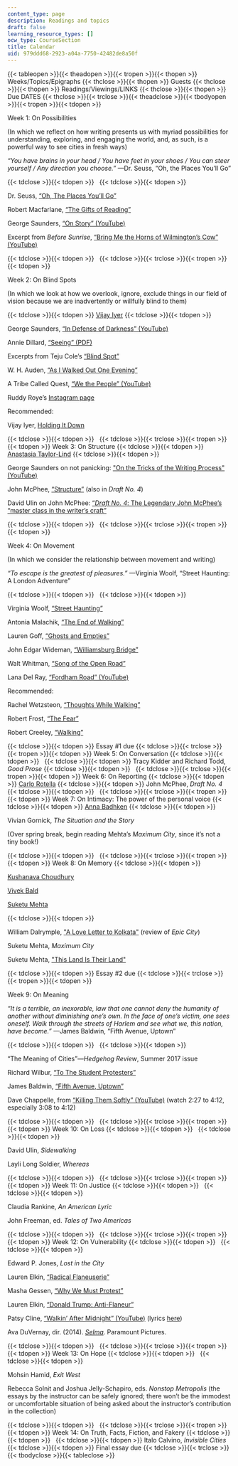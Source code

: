 ```yaml
---
content_type: page
description: Readings and topics
draft: false
learning_resource_types: []
ocw_type: CourseSection
title: Calendar
uid: 979ddd68-2923-a04a-7750-42482de8a50f
---
```

{{< tableopen >}}{{< theadopen >}}{{< tropen >}}{{< thopen >}}
Weeks/Topics/Epigraphs
{{< thclose >}}{{< thopen >}}
Guests
{{< thclose >}}{{< thopen >}}
Readings/Viewings/LINKS
{{< thclose >}}{{< thopen >}}
Due DATES
{{< thclose >}}{{< trclose >}}{{< theadclose >}}{{< tbodyopen >}}{{< tropen >}}{{< tdopen >}}

Week 1: On Possibilities 

(In which we reflect on how writing presents us with myriad possibilities for understanding, exploring, and engaging the world, and, as such, is a powerful way to see cities in fresh ways)

*“You have brains in your head / You have feet in your shoes / You can steer yourself / Any direction you choose.”* —Dr. Seuss, “Oh, the Places You’ll Go”

{{< tdclose >}}{{< tdopen >}}
 
{{< tdclose >}}{{< tdopen >}}

Dr. Seuss, [“Oh, The Places You’ll Go”](http://denuccio.net/ohplaces.html)

Robert Macfarlane, [“The Gifts of Reading”](http://lithub.com/the-gifts-of-reading-are-many/)

George Saunders, [“On Story” (YouTube)](https://www.youtube.com/watch?v=1-1xNNrABw8)

Excerpt from *Before Sunrise*, [“Bring Me the Horns of Wilmington’s Cow” (YouTube)](https://www.youtube.com/watch?v=2ni8sfxVyFQ)

{{< tdclose >}}{{< tdopen >}}
 
{{< tdclose >}}{{< trclose >}}{{< tropen >}}{{< tdopen >}}

Week 2: On Blind Spots 

(In which we look at how we overlook, ignore, exclude things in our field of vision because we are inadvertently or willfully blind to them)

{{< tdclose >}}{{< tdopen >}}
[Vijay Iyer](https://en.wikipedia.org/wiki/Vijay_Iyer)
{{< tdclose >}}{{< tdopen >}}

George Saunders, [“In Defense of Darkness” (YouTube)](https://www.youtube.com/watch?v=1X5u8Li3Qew)

Annie Dillard, [“Seeing” (PDF)](https://aimeeknight.files.wordpress.com/2016/01/seeing.pdf)

Excerpts from Teju Cole’s [“Blind Spot”](https://www.newyorker.com/culture/photo-booth/second-sight)

W. H. Auden, [“As I Walked Out One Evening”](https://www.poets.org/poetsorg/poem/i-walked-out-one-evening)

A Tribe Called Quest, [“We the People” (YouTube)](https://www.youtube.com/watch?v=vO2Su3erRIA)

Ruddy Roye’s [Instagram page](https://www.instagram.com/ruddyroye/?hl=en)

Recommended:

Vijay Iyer, [Holding It Down](https://vijayiyer.bandcamp.com/album/holding-it-down-the-veterans-dreams-project)

{{< tdclose >}}{{< tdopen >}}
 
{{< tdclose >}}{{< trclose >}}{{< tropen >}}{{< tdopen >}}
Week 3: On Structure
{{< tdclose >}}{{< tdopen >}}
[Anastasia Taylor-Lind](https://en.wikipedia.org/wiki/Anastasia_Taylor-Lind)
{{< tdclose >}}{{< tdopen >}}

George Saunders on not panicking: ["On the Tricks of the Writing Process" (YouTube)](https://www.youtube.com/watch?v=klz6C2ewXmo)

John McPhee, [“Structure”](https://www.newyorker.com/magazine/2013/01/14/structure) (also in *Draft No. 4*)

David Ulin on John McPhee: [“*Draft No. 4*: The Legendary John McPhee’s “master class in the writer’s craft”](http://niemanstoryboard.org/stories/draft-no-4-the-legendary-john-mcphees-master-class-in-the-writers-craft/)

{{< tdclose >}}{{< tdopen >}}
 
{{< tdclose >}}{{< trclose >}}{{< tropen >}}{{< tdopen >}}

Week 4: On Movement

(In which we consider the relationship between movement and writing)

*“To escape is the greatest of pleasures.”* —Virginia Woolf, “Street Haunting: A London Adventure”

{{< tdclose >}}{{< tdopen >}}
 
{{< tdclose >}}{{< tdopen >}}

Virginia Woolf, [“Street Haunting”](http://s.spachman.tripod.com/Woolf/streethaunting.htm)

Antonia Malachik, [“The End of Walking”](https://aeon.co/essays/step-by-step-americans-are-sacrificing-the-right-to-walk)

Lauren Goff, [“Ghosts and Empties”](https://www.newyorker.com/magazine/2015/07/20/ghosts-and-empties)

John Edgar Wideman, [“Williamsburg Bridge”](https://harpers.org/archive/2015/11/williamsburg-bridge/?single=1)

Walt Whitman, [“Song of the Open Road”](https://www.poetryfoundation.org/poems/48859/song-of-the-open-road)

Lana Del Ray, [“Fordham Road” (YouTube)](https://www.youtube.com/watch?v=GCTXN0QnISQ)

Recommended:

Rachel Wetzsteon, [“Thoughts While Walking”](https://www.poetryfoundation.org/poems/54132/thoughts-while-walking-56d23422cff33)

Robert Frost, [“The Fear”](https://poets.org/poem/fear-0)

Robert Creeley, [“Walking”](https://www.poetryfoundation.org/poetrymagazine/browse?contentId=29779)

{{< tdclose >}}{{< tdopen >}}
Essay #1 due
{{< tdclose >}}{{< trclose >}}{{< tropen >}}{{< tdopen >}}
Week 5: On Conversation
{{< tdclose >}}{{< tdopen >}}
 
{{< tdclose >}}{{< tdopen >}}
Tracy Kidder and Richard Todd, *Good Prose*
{{< tdclose >}}{{< tdopen >}}
 
{{< tdclose >}}{{< trclose >}}{{< tropen >}}{{< tdopen >}}
Week 6: On Reporting
{{< tdclose >}}{{< tdopen >}}
[Carlo Rotella](https://en.wikipedia.org/wiki/Carlo_Rotella)
{{< tdclose >}}{{< tdopen >}}
John McPhee, *Draft No. 4*
{{< tdclose >}}{{< tdopen >}}
 
{{< tdclose >}}{{< trclose >}}{{< tropen >}}{{< tdopen >}}
Week 7: On Intimacy: The power of the personal voice
{{< tdclose >}}{{< tdopen >}}
[Anna Badhken](https://www.annabadkhen.com/)
{{< tdclose >}}{{< tdopen >}}

Vivian Gornick, *The Situation and the Story*

(Over spring break, begin reading Mehta’s *Maximum City*, since it’s not a tiny book!)

{{< tdclose >}}{{< tdopen >}}
 
{{< tdclose >}}{{< trclose >}}{{< tropen >}}{{< tdopen >}}
Week 8: On Memory
{{< tdclose >}}{{< tdopen >}}

[Kushanava Choudhury](https://journalism.princeton.edu/people/kushanava-choudhury/)

[Vivek Bald](https://cmsw.mit.edu/profile/vivek-bald/)

[Suketu Mehta](https://en.wikipedia.org/wiki/Suketu_Mehta)

{{< tdclose >}}{{< tdopen >}}

William Dalrymple, ["A Love Letter to Kolkata"](https://www.theguardian.com/books/2017/aug/27/the-epic-city-world-on-the-streets-of-calcutta-kushanava-choudhury-review) (review of *Epic City*)

Suketu Mehta, *Maximum City*

Suketu Mehta, ["This Land Is Their Land"](http://foreignpolicy.com/2017/09/12/this-land-is-their-land-america-europe-fear-of-migrants-trump/)

{{< tdclose >}}{{< tdopen >}}
Essay #2 due
{{< tdclose >}}{{< trclose >}}{{< tropen >}}{{< tdopen >}}

Week 9: On Meaning

*“It is a terrible, an inexorable, law that one cannot deny the humanity of another without diminishing one’s own. In the face of one’s victim, one sees oneself. Walk through the streets of Harlem and see what we, this nation, have become.”* —James Baldwin, “Fifth Avenue, Uptown”

{{< tdclose >}}{{< tdopen >}}
 
{{< tdclose >}}{{< tdopen >}}

“The Meaning of Cities”—*Hedgehog Review*, Summer 2017 issue

Richard Wilbur, [“To The Student Protesters”](https://www.pbs.org/newshour/arts/poetry/politics-gets-hand-turn-poem)

James Baldwin, [“Fifth Avenue, Uptown”](http://www.esquire.com/news-politics/a3638/fifth-avenue-uptown/)

Dave Chappelle, from [“Killing Them Softly” (YouTube)](https://www.youtube.com/watch?v=ofnSojq-vqI&t=4s) (watch 2:27 to 4:12, especially 3:08 to 4:12)

{{< tdclose >}}{{< tdopen >}}
 
{{< tdclose >}}{{< trclose >}}{{< tropen >}}{{< tdopen >}}
Week 10: On Loss
{{< tdclose >}}{{< tdopen >}}
 
{{< tdclose >}}{{< tdopen >}}

David Ulin, *Sidewalking*

Layli Long Soldier, *Whereas*

{{< tdclose >}}{{< tdopen >}}
 
{{< tdclose >}}{{< trclose >}}{{< tropen >}}{{< tdopen >}}
Week 11: On Justice
{{< tdclose >}}{{< tdopen >}}
 
{{< tdclose >}}{{< tdopen >}}

Claudia Rankine, *An American Lyric*

John Freeman, ed. *Tales of Two Americas*

{{< tdclose >}}{{< tdopen >}}
 
{{< tdclose >}}{{< trclose >}}{{< tropen >}}{{< tdopen >}}
Week 12: On Vulnerability
{{< tdclose >}}{{< tdopen >}}
 
{{< tdclose >}}{{< tdopen >}}

Edward P. Jones, *Lost in the City*

Lauren Elkin, [“Radical Flaneuserie”](https://www.theparisreview.org/blog/2016/08/25/radical-flaneuserie/)

Masha Gessen, [“Why We Must Protest”](http://lithub.com/masha-gessen-why-we-must-protest/)

Lauren Elkin, [“Donald Trump: Anti-Flaneur”](http://lithub.com/donald-trump-anti-flaneur) 

Patsy Cline, [“Walkin’ After Midnight” (YouTube)](https://www.youtube.com/watch?v=xiKsAuv7O7c) (lyrics [here](https://www.azlyrics.com/lyrics/patsycline/walkingaftermidnight.html))

Ava DuVernay, dir. (2014). [*Selma*](https://en.wikipedia.org/wiki/Selma_%28film%29). Paramount Pictures.

{{< tdclose >}}{{< tdopen >}}
 
{{< tdclose >}}{{< trclose >}}{{< tropen >}}{{< tdopen >}}
Week 13: On Hope
{{< tdclose >}}{{< tdopen >}}
 
{{< tdclose >}}{{< tdopen >}}

Mohsin Hamid, *Exit West*

Rebecca Solnit and Joshua Jelly-Schapiro, eds. *Nonstop Metropolis* (the essays by the instructor can be safely ignored; there won’t be the immodest or uncomfortable situation of being asked about the instructor’s contribution in the collection)

{{< tdclose >}}{{< tdopen >}}
 
{{< tdclose >}}{{< trclose >}}{{< tropen >}}{{< tdopen >}}
Week 14: On Truth, Facts, Fiction, and Fakery
{{< tdclose >}}{{< tdopen >}}
 
{{< tdclose >}}{{< tdopen >}}
Italo Calvino, *Invisible Cities*
{{< tdclose >}}{{< tdopen >}}
Final essay due
{{< tdclose >}}{{< trclose >}}{{< tbodyclose >}}{{< tableclose >}}